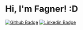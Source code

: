# Hi, I'm Fagner! :D

[![Github Badge](https://img.shields.io/badge/-Github-000?style=flat-square&logo=Github&logoColor=white&link=https://github.com/fagnerpsantos)](https://github.com/KrBalto)
[![Linkedin Badge](https://img.shields.io/badge/-LinkedIn-blue?style=flat-square&logo=Linkedin&logoColor=white&link=https://www.linkedin.com/in/orlando-cezar/)](https://www.linkedin.com/in/fagnerpsantos/)
